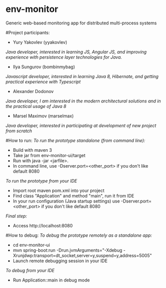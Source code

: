 # env-monitor
Generic web-based monitoring app for distributed multi-process systems

#Project participants:

- Yury Yakovlev (yyakovlev)

*Java developer, interested in learning JS, Angular JS, and improving experience with persistence layer technologies for Java.*

- Ilya Sungurov (bombinmybag)

*Javascript developer, interested in learning Java 8, Hibernate, and getting practical experience with Typescript*

- Alexander Dodonov

*Java developer, I am interested in the modern architectural solutions and in the practical usage of Java 8*

- Marsel Maximov (marselmax)

*Java developer, interested in participating at development of new project from scratch*

#How to run:
*To run the prototype standalone (from command line):*
- Build with maven 3
- Take jar from env-monitor-ui/target
- Run with java -jar &lt;jarfile&gt;. 
- In command line, use -Dserver.port=&lt;other_port&gt; if you don't like default 8080

*To run the prototype from your IDE*
- Import root maven pom.xml into your project
- Find class "Application" and method "main", run it from IDE 
- In your run configuration (Java startup settings) use -Dserver.port=&lt;other_port&gt; if you don't like default 8080

*Final step:*
- Access http://localhost:8080

#How to debug:
*To debug the prototype remotely as a standalone app:*
 - cd env-monitor-ui
 - mvn spring-boot:run -Drun.jvmArguments="-Xdebug -Xrunjdwp:transport=dt_socket,server=y,suspend=y,address=5005"
 - Launch remote debugging session in your IDE
 
*To debug from your IDE*
 - Run Application::main in debug mode
